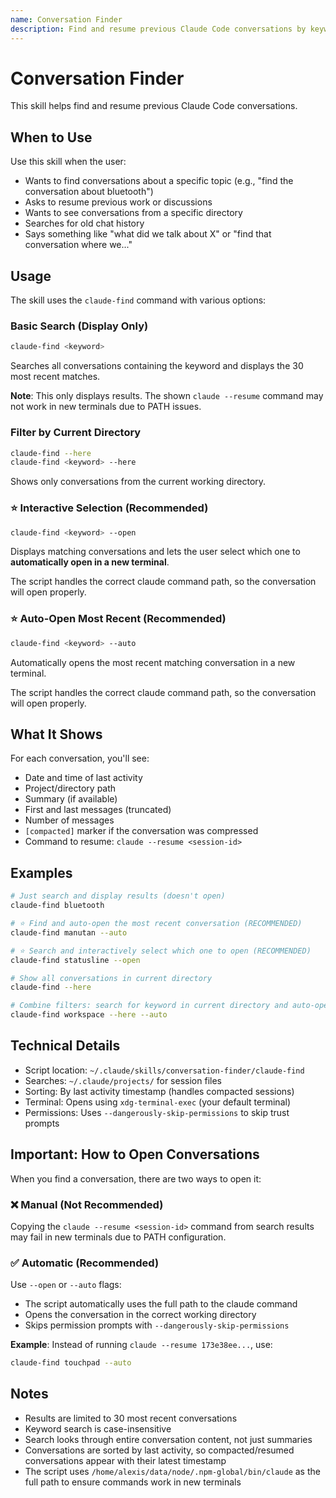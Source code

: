 ```yaml
---
name: Conversation Finder
description: Find and resume previous Claude Code conversations by keyword, location, or date. Use when the user wants to find old conversations, resume previous work, search chat history, or asks "what did we discuss about X". Can automatically open conversations in new terminals.
---
```


# Conversation Finder

This skill helps find and resume previous Claude Code conversations.

## When to Use

Use this skill when the user:
- Wants to find conversations about a specific topic (e.g., "find the conversation about bluetooth")
- Asks to resume previous work or discussions
- Wants to see conversations from a specific directory
- Searches for old chat history
- Says something like "what did we talk about X" or "find that conversation where we..."

## Usage

The skill uses the `claude-find` command with various options:

### Basic Search (Display Only)
```bash
claude-find <keyword>
```
Searches all conversations containing the keyword and displays the 30 most recent matches.

**Note**: This only displays results. The shown `claude --resume` command may not work in new terminals due to PATH issues.

### Filter by Current Directory
```bash
claude-find --here
claude-find <keyword> --here
```
Shows only conversations from the current working directory.

### ⭐ Interactive Selection (Recommended)
```bash
claude-find <keyword> --open
```
Displays matching conversations and lets the user select which one to **automatically open in a new terminal**.

The script handles the correct claude command path, so the conversation will open properly.

### ⭐ Auto-Open Most Recent (Recommended)
```bash
claude-find <keyword> --auto
```
Automatically opens the most recent matching conversation in a new terminal.

The script handles the correct claude command path, so the conversation will open properly.

## What It Shows

For each conversation, you'll see:
- Date and time of last activity
- Project/directory path
- Summary (if available)
- First and last messages (truncated)
- Number of messages
- `[compacted]` marker if the conversation was compressed
- Command to resume: `claude --resume <session-id>`

## Examples

```bash
# Just search and display results (doesn't open)
claude-find bluetooth

# ⭐ Find and auto-open the most recent conversation (RECOMMENDED)
claude-find manutan --auto

# ⭐ Search and interactively select which one to open (RECOMMENDED)
claude-find statusline --open

# Show all conversations in current directory
claude-find --here

# Combine filters: search for keyword in current directory and auto-open
claude-find workspace --here --auto
```

## Technical Details

- Script location: `~/.claude/skills/conversation-finder/claude-find`
- Searches: `~/.claude/projects/` for session files
- Sorting: By last activity timestamp (handles compacted sessions)
- Terminal: Opens using `xdg-terminal-exec` (your default terminal)
- Permissions: Uses `--dangerously-skip-permissions` to skip trust prompts

## Important: How to Open Conversations

When you find a conversation, there are two ways to open it:

### ❌ Manual (Not Recommended)
Copying the `claude --resume <session-id>` command from search results may fail in new terminals due to PATH configuration.

### ✅ Automatic (Recommended)
Use `--open` or `--auto` flags:
- The script automatically uses the full path to the claude command
- Opens the conversation in the correct working directory
- Skips permission prompts with `--dangerously-skip-permissions`

**Example**: Instead of running `claude --resume 173e38ee...`, use:
```bash
claude-find touchpad --auto
```

## Notes

- Results are limited to 30 most recent conversations
- Keyword search is case-insensitive
- Search looks through entire conversation content, not just summaries
- Conversations are sorted by last activity, so compacted/resumed conversations appear with their latest timestamp
- The script uses `/home/alexis/data/node/.npm-global/bin/claude` as the full path to ensure commands work in new terminals
